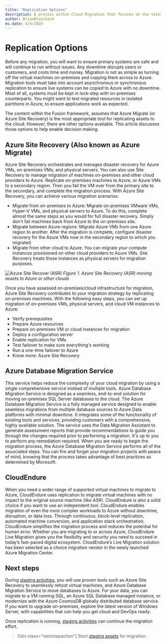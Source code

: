 ```yaml
---
title: "Replication Options"
description: A process within Cloud Migration that focuses on the tasks of migrating workloads to the cloud
author: BrianBlanchard
ms.date: 4/4/2019
---
```


# Replication Options

Before any migration, you will want to ensure primary systems are safe and will continue to run without issues. Any downtime disrupts users or customers, and costs time and money. Migration is not as simple as turning off the virtual machines on-premises and copying them across to Azure. Migration tools must take into account asynchronous or synchronous replication to ensure live systems can be copied to Azure with no downtime. Most of all, systems must be kept in lock-step with on-premises counterparts. You might want to test migrated resources in isolated partitions in Azure, to ensure applications work as expected.

The content within the Fusion framework, assumes that Azure Migrate (or Azure Site Recovery) is the most appropriate tool for replicating assets to the cloud. However, there are other options available. This article discusses those options to help enable decision making.

## Azure Site Recovery (Also known as Azure Migrate)

Azure Site Recovery orchestrates and manages disaster recovery for Azure VMs, on-premises VMs, and physical servers. You can also use Site Recovery to manage migration of machines on-premises and other cloud providers to Azure. Replicate on-premises machines to Azure, or Azure VMs to a secondary region. Then you fail the VM over from the primary site to the secondary, and complete the migration process. With Azure Site Recovery, you can achieve various migration scenarios:

* Migrate from on-premises to Azure: Migrate on-premises VMware VMs, Hyper-V VMs, and physical servers to Azure. To do this, complete almost the same steps as you would for full disaster recovery. Simply don't fail machines back from Azure to the on-premises site.
* Migrate between Azure regions: Migrate Azure VMs from one Azure region to another. After the migration is complete, configure disaster recovery for the Azure VMs now in the secondary region to which you migrated.
* Migrate from other cloud to Azure: You can migrate your compute instances provisioned on other cloud providers to Azure VMs. Site Recovery treats those instances as physical servers for migration purposes.


![Azure Site Recover (ASR)](../../_images/asr-replication-image.png)
*Figure 1. Azure Site Recovery (ASR) moving assets to Azure or other clouds*

Once you have assessed on-premises/cloud infrastructure for migration, Azure Site Recovery contributes to your migration strategy by replicating on-premises machines. With the following easy steps, you can set up migration of on-premises VMs, physical servers, and cloud VM instances to Azure:

* Verify prerequisites
* Prepare Azure resources
* Prepare on-premises VM or cloud instances for migration
* Deploy a configuration server
* Enable replication for VMs
* Test failover to make sure everything's working
* Run a one-time failover to Azure
* Know more: Azure Site Recovery

## Azure Database Migration Service

This service helps reduce the complexity of your cloud migration by using a single comprehensive service instead of multiple tools. Azure Database Migration Service is designed as a seamless, end-to-end solution for moving on-premises SQL Server databases to the cloud. The Azure Database Migration Service is a fully managed service designed to enable seamless migrations from multiple database sources to Azure Data platforms with minimal downtime. It integrates some of the functionality of existing tools and services, providing customers with a comprehensive, highly available solution. The service uses the Data Migration Assistant to generate assessment reports that provide recommendations to guide you through the changes required prior to performing a migration. It's up to you to perform any remediation required. When you are ready to begin the migration process, the Azure Database Migration Service performs all of the associated steps. You can fire and forget your migration projects with peace of mind, knowing that the process takes advantage of best practices as determined by Microsoft.

## CloudEndure

When you need a wider range of supported virtual machines to migrate to Azure, CloudEndure uses replication to migrate virtual machines with no impact to the original source machine (like ASR). CloudEndure is also a solid choice if you want to use an independent tool. CloudEndure enables migration of even the most complex workloads to Azure without downtime, disruption, or data loss. Through continuous, block-level replication, automated machine conversion, and application stack orchestration, CloudEndure simplifies the migration process and reduces the potential for human error. Whether you are migrating to or across Azure, CloudEndure Live Migration gives you the flexibility and security you need to succeed in today’s fast-paced digital ecosystem. CloudEndure’s Live Migration solution has been selected as a choice migration vendor in the newly launched Azure Migration Center.

## Next steps

During [staging activities](stage.md), you will use proven tools such as Azure Site Recovery to seamlessly rehost virtual machines, and Azure Database Migration Service to move databases to Azure. For your data, you can migrate to a VM running SQL, an Azure SQL Database managed instance, or modernize with the Azure CosmosDB globally distributed database service. If you want to upgrade on-premises, explore the latest version of Windows Server, with capabilities that can help you get cloud and DevOps ready.

Once replication is running, [staging activities](stage.md) can continue the migration effort.

> [!div class="nextstepaction"]
> Start [staging assets](stage.md) for migration.